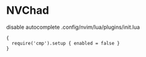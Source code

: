 # NVChad
disable autocomplete .config/nvim/lua/plugins/init.lua
```
{
  require('cmp').setup { enabled = false }
}
```
